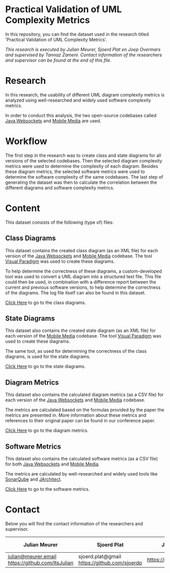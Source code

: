 # Practical Validation of UML Complexity Metrics

In this repository, you can find the dataset used in the research titled 'Practical Validation of UML Complexity Metrics'.

*This research is executed by Julian Meurer, Sjoerd Plat en Joep Overmars and supervised by Tannaz Zameni. Contact information of the researchers and supervisor can be found at the end of this file.*

# Research
In this research, the usability of different UML diagram complexity metrics is analyzed using well-researched and widely used software complexity metrics. 

In order to conduct this analysis, the two open-source codebases called [Java Websockets](https://github.com/TooTallNate/Java-WebSocket) and [Mobile Media](https://github.com/julioserafim/MobileMedia) are used.

# Workflow
The first step in the research was to create class and state diagrams for all versions of the selected codebases. Then the selected diagram complexity metrics were used to determine the complexity of each diagram. Besides these diagram metrics, the selected software metrics were used to determine the software complexity of the same codebases. The last step of generating the dataset was then to calculate the correlation between the different diagrams and software complexity metrics.

# Content
This dataset consists of the following (type of) files:

## Class Diagrams
This dataset contains the created class diagram  (as an XML file) for each version of the [Java Websockets](https://github.com/TooTallNate/Java-WebSocket) and [Mobile Media](https://github.com/julioserafim/MobileMedia) codebase. The tool [Visual Paradigm](https://www.visual-paradigm.com/) was used to create these diagrams.

To help determine the correctness of these diagrams, a custom-developed tool was used to convert a UML diagram into a structured text file. This file could then be used, in combination with a difference report between the current and previous software versions, to help determine the correctness of the diagrams. The log file itself can also be found in this dataset.

[Click Here](./dataset/class-diagrams/) to go to the class diagrams.

## State Diagrams
This dataset also contains the created state diagram (as an XML file) for each version of the [Mobile Media](https://github.com/julioserafim/MobileMedia) codebase. The tool [Visual Paradigm](https://www.visual-paradigm.com/) was used to create these diagrams.

The same tool, as used for determining the correctness of the class diagrams, is used for the state diagrams.

[Click Here](./dataset/state-diagrams/) to go to the state diagrams.

## Diagram Metrics
This dataset also contains the calculated diagram metrics (as a CSV file) for each version of the [Java Websockets](https://github.com/TooTallNate/Java-WebSocket) and [Mobile Media](https://github.com/julioserafim/MobileMedia) codebase. 

The metrics are calculated based on the formulas provided by the paper the metrics are presented in. More information about these metrics and references to their original paper can be found in our conference paper.

[Click Here](./dataset/diagram-metrics/) to go to the diagram metrics.

## Software Metrics
This dataset also contains the calculated software metrics (as a CSV file) for both [Java Websockets](https://github.com/TooTallNate/Java-WebSocket) and [Mobile Media](https://github.com/julioserafim/MobileMedia). 

The metrics are calculated by well-researched and widely used tools like [SonarQube](https://www.sonarsource.com/products/sonarqube/) and [JArchitect](https://www.jarchitect.com/).

[Click Here](./dataset/software-metrics/) to go to the software metrics.

# Contact
Below you will find the contact information of the researchers and supervisor.

| Julian Meurer | Sjoerd Plat | Joep Overmars | Tannaz Zameni |
| --- | --- | --- | --- | 
| julian@meurer.email <br> https://github.com/ItsJulian | sjoerd.plat@gmail <br> https://github.com/sjoerdp | https://github.com/Ilomiswir |  | 
